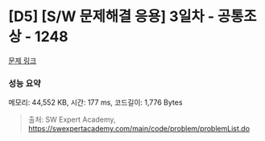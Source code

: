 # [D5] [S/W 문제해결 응용] 3일차 - 공통조상 - 1248 

[문제 링크](https://swexpertacademy.com/main/code/problem/problemDetail.do?contestProbId=AV15PTkqAPYCFAYD) 

### 성능 요약

메모리: 44,552 KB, 시간: 177 ms, 코드길이: 1,776 Bytes



> 출처: SW Expert Academy, https://swexpertacademy.com/main/code/problem/problemList.do